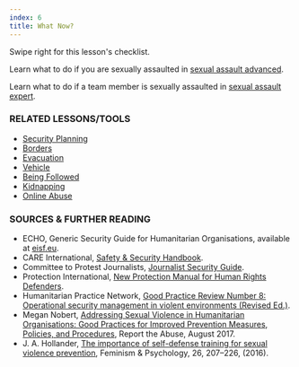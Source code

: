 ```yaml
---
index: 6
title: What Now?
---
```

Swipe right for this lesson's checklist.

Learn what to do if you are sexually assaulted in [sexual assault advanced](umbrella://incident-response/sexual-assault/advanced).

Learn what to do if a team member is sexually assaulted in [sexual assault expert](umbrella://incident-response/sexual-assault/expert).

### RELATED LESSONS/TOOLS

*   [Security Planning](umbrella://assess-your-risk/security-planning)  
*   [Borders](umbrella://travel/borders)  
*   [Evacuation](umbrella://incident-response/evacuation)  
*   [Vehicle](umbrella://travel/vehicles)  
*   [Being Followed](umbrella://work/being-followed/beginner)  
*   [Kidnapping](umbrella://incident-response/kidnapping/beginner)  
*   [Online Abuse](umbrella://communications/online-abuse)  

### SOURCES & FURTHER READING

*   ECHO, Generic Security Guide for Humanitarian Organisations, available at [eisf.eu](https://www.eisf.eu/library/generic-security-guide-for-humanitarian-organisations/).
*   CARE International, [Safety & Security Handbook](https://www.eisf.eu/wp-content/uploads/2014/09/0614-Macpherson-2004-CARE-International-Safety-and-Security-Handbook.pdf).
*   Committee to Protest Journalists, [Journalist Security Guide](https://cpj.org/reports/2012/04/journalist-security-guide.php).
*   Protection International, [New Protection Manual for Human Rights Defenders](https://www.protectioninternational.org/en/node/1106).
*   Humanitarian Practice Network, [Good Practice Review Number 8: Operational security management in violent environments (Revised Ed.)](http://odihpn.org/wp-content/uploads/2010/11/GPR_8_revised2.pdf).
*   Megan Nobert, [Addressing Sexual Violence in Humanitarian Organisations: Good Practices for Improved Prevention Measures, Policies, and Procedures](https://www.eisf.eu/library/addressing-sexual-violence-in-humanitarian-organisations-good-practices-for-improved-prevention-measures-policies-and-procedures/), Report the Abuse, August 2017.
*   J. A. Hollander, [The importance of self-defense training for sexual violence prevention](https://www.researchgate.net/publication/301318587_The_importance_of_self-defense_training_for_sexual_violence_prevention), Feminism & Psychology, 26, 207–226, (2016).
